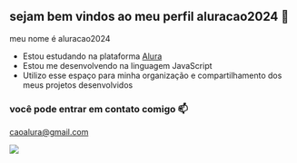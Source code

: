 ## sejam bem vindos ao meu perfil aluracao2024 🤯

meu nome é aluracao2024
- Estou estudando na plataforma [Alura](https://www.alura.com.br)
- Estou me desenvolvendo na linguagem JavaScript
- Utilizo esse espaço para minha organização e compartilhamento dos meus projetos desenvolvidos

### você pode entrar em contato comigo 📫 ###

caoalura@gmail.com

![](https://media1.tenor.com/m/mgthtWbAg5QAAAAd/petty-ahhh.gif
)


